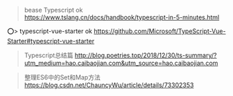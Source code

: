>bease Typescript  ok
https://www.tslang.cn/docs/handbook/typescript-in-5-minutes.html

:o:> typescript-vue-starter ok
https://github.com/Microsoft/TypeScript-Vue-Starter#typescript-vue-starter

>Typescript总结篇
http://blog.poetries.top/2018/12/30/ts-summary/?utm_medium=hao.caibaojian.com&utm_source=hao.caibaojian.com


>整理ES6中的Set和Map方法
https://blog.csdn.net/ChauncyWu/article/details/73302353
